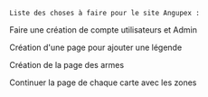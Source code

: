 ```
Liste des choses à faire pour le site Angupex : 
```

Faire une création de compte utilisateurs et Admin 

Création d'une page pour ajouter une légende 

Création de la page des armes 

Continuer la page de chaque carte avec les zones 